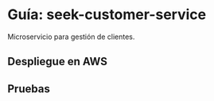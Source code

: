 # Guía: seek-customer-service
Microservicio para gestión de clientes.

## Despliegue en AWS

## Pruebas
